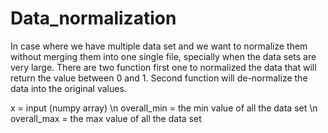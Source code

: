 # Data_normalization
In case where we have multiple data set and we want to normalize them without merging them into one single file, specially when the data sets are very large. There are two function first one to normalized the data that will return the value between 0 and 1. Second function will de-normalize the data into the original values.

x = input (numpy array) \n
overall_min = the min value of all the data set \n
overall_max = the max value of all the data set
